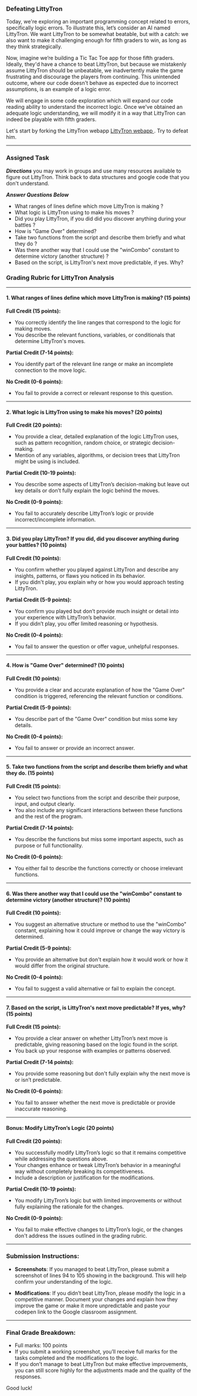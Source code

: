 ### Defeating LittyTron

Today, we're exploring an important programming concept related to errors, specifically logic errors. To illustrate this, let’s consider an AI named LittyTron. We want LittyTron to be somewhat beatable, but with a catch: we also want to make it challenging enough for fifth graders to win, as long as they think strategically.

Now, imagine we’re building a Tic Tac Toe app for those fifth graders. Ideally, they'd have a chance to beat LittyTron, but because we mistakenly assume LittyTron should be unbeatable, we inadvertently make the game frustrating and discourage the players from continuing. This unintended outcome, where our code doesn't behave as expected due to incorrect assumptions, is an example of a logic error.

We will engage in some code exploration which will expand our code reading ability to understand the incorrect logic. Once we've obtained an adequate logic understanding, we will modify it in a way that LittyTron can indeed be playable with fifth graders.

Let's start by forking the LittyTron webapp [LittyTron webapp ](https://codepen.io/jamilton08/pen/dPbNPXz). Try to defeat him.

---

### Assigned Task
***Directions***
you may work in groups and use many resources available to figure out LittyTron. Think back to data structures and google code that you don't understand.

***Answer Questions Below***
* What ranges of lines define which move LittyTron is making ?
* What logic is LittyTron using to make his moves ?
* Did you play LittyTron, if you did did you discover anything during your battles ? 
* How is "Game Over" determined?
* Take two functions from the script and describe them briefly and what they do ?
* Was there another way that I could use the "winCombo" constant to determine victory (another structure) ? 
* Based on the script, is LittyTron's next move predictable, if yes. Why?


### **Grading Rubric for LittyTron Analysis**

---

#### **1. What ranges of lines define which move LittyTron is making? (15 points)**

**Full Credit (15 points):**  
- You correctly identify the line ranges that correspond to the logic for making moves.  
- You describe the relevant functions, variables, or conditionals that determine LittyTron's moves.

**Partial Credit (7-14 points):**  
- You identify part of the relevant line range or make an incomplete connection to the move logic.

**No Credit (0-6 points):**  
- You fail to provide a correct or relevant response to this question.

---

#### **2. What logic is LittyTron using to make his moves? (20 points)**

**Full Credit (20 points):**  
- You provide a clear, detailed explanation of the logic LittyTron uses, such as pattern recognition, random choice, or strategic decision-making.  
- Mention of any variables, algorithms, or decision trees that LittyTron might be using is included.

**Partial Credit (10-19 points):**  
- You describe some aspects of LittyTron’s decision-making but leave out key details or don’t fully explain the logic behind the moves.

**No Credit (0-9 points):**  
- You fail to accurately describe LittyTron’s logic or provide incorrect/incomplete information.

---

#### **3. Did you play LittyTron? If you did, did you discover anything during your battles? (10 points)**

**Full Credit (10 points):**  
- You confirm whether you played against LittyTron and describe any insights, patterns, or flaws you noticed in its behavior.  
- If you didn't play, you explain why or how you would approach testing LittyTron.

**Partial Credit (5-9 points):**  
- You confirm you played but don’t provide much insight or detail into your experience with LittyTron’s behavior.  
- If you didn’t play, you offer limited reasoning or hypothesis.

**No Credit (0-4 points):**  
- You fail to answer the question or offer vague, unhelpful responses.

---

#### **4. How is "Game Over" determined? (10 points)**

**Full Credit (10 points):**  
- You provide a clear and accurate explanation of how the "Game Over" condition is triggered, referencing the relevant function or conditions.

**Partial Credit (5-9 points):**  
- You describe part of the "Game Over" condition but miss some key details.

**No Credit (0-4 points):**  
- You fail to answer or provide an incorrect answer.

---

#### **5. Take two functions from the script and describe them briefly and what they do. (15 points)**

**Full Credit (15 points):**  
- You select two functions from the script and describe their purpose, input, and output clearly.  
- You also include any significant interactions between these functions and the rest of the program.

**Partial Credit (7-14 points):**  
- You describe the functions but miss some important aspects, such as purpose or full functionality.

**No Credit (0-6 points):**  
- You either fail to describe the functions correctly or choose irrelevant functions.

---

#### **6. Was there another way that I could use the "winCombo" constant to determine victory (another structure)? (10 points)**

**Full Credit (10 points):**  
- You suggest an alternative structure or method to use the "winCombo" constant, explaining how it could improve or change the way victory is determined.

**Partial Credit (5-9 points):**  
- You provide an alternative but don't explain how it would work or how it would differ from the original structure.

**No Credit (0-4 points):**  
- You fail to suggest a valid alternative or fail to explain the concept.

---

#### **7. Based on the script, is LittyTron's next move predictable? If yes, why? (15 points)**

**Full Credit (15 points):**  
- You provide a clear answer on whether LittyTron’s next move is predictable, giving reasoning based on the logic found in the script.  
- You back up your response with examples or patterns observed.

**Partial Credit (7-14 points):**  
- You provide some reasoning but don't fully explain why the next move is or isn’t predictable.

**No Credit (0-6 points):**  
- You fail to answer whether the next move is predictable or provide inaccurate reasoning.

---

#### **Bonus: Modify LittyTron’s Logic (20 points)**

**Full Credit (20 points):**  
- You successfully modify LittyTron’s logic so that it remains competitive while addressing the questions above.  
- Your changes enhance or tweak LittyTron’s behavior in a meaningful way without completely breaking its competitiveness.  
- Include a description or justification for the modifications.

**Partial Credit (10-19 points):**  
- You modify LittyTron’s logic but with limited improvements or without fully explaining the rationale for the changes.

**No Credit (0-9 points):**  
- You fail to make effective changes to LittyTron’s logic, or the changes don't address the issues outlined in the grading rubric.

---

### **Submission Instructions:**

- **Screenshots**: If you managed to beat LittyTron, please submit a screenshot of lines 94 to 105 showing in the background. This will help confirm your understanding of the logic.
  
- **Modifications**: If you didn’t beat LittyTron, please modify the logic in a competitive manner. Document your changes and explain how they improve the game or make it more unpredictable and paste your codepen link to the Google classroom  assignment.

---

### **Final Grade Breakdown**:

- Full marks: 100 points  
- If you submit a working screenshot, you’ll receive full marks for the tasks completed and the modifications to the logic.  
- If you don’t manage to beat LittyTron but make effective improvements, you can still score highly for the adjustments made and the quality of the responses.

Good luck!


